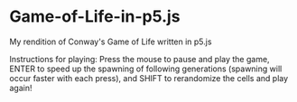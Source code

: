 # Game-of-Life-in-p5.js
My rendition of Conway's Game of Life written in p5.js

Instructions for playing: Press the mouse to pause and play the game, ENTER to speed up the spawning of following generations (spawning will occur faster with each press), and SHIFT to rerandomize the cells and play again!
